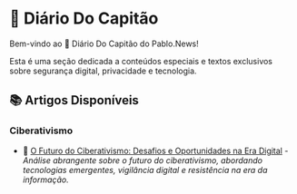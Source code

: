 # 🧭 Diário Do Capitão

Bem-vindo ao 🧭 Diário Do Capitão do Pablo.News!

Esta é uma seção dedicada a conteúdos especiais e textos exclusivos sobre segurança digital, privacidade e tecnologia.

## 📚 Artigos Disponíveis

### Ciberativismo

- 🔴 [O Futuro do Ciberativismo: Desafios e Oportunidades na Era Digital](./o-futuro-do-ciberativismo-desafios-e-oportunidades-na-era-digital) - *Análise abrangente sobre o futuro do ciberativismo, abordando tecnologias emergentes, vigilância digital e resistência na era da informação.*

